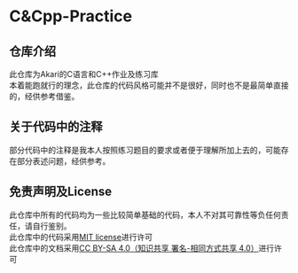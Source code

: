 # C&Cpp-Practice
## 仓库介绍
此仓库为Akari的C语言和C++作业及练习库<br />
本着能跑就行的理念，此仓库的代码风格可能并不是很好，同时也不是最简单直接的，经供参考借鉴。<br />
## 关于代码中的注释
部分代码中的注释是我本人按照练习题目的要求或者便于理解所加上去的，可能存在部分表述问题，经供参考。<br />
## 免责声明及License
此仓库中所有的代码均为一些比较简单基础的代码，本人不对其可靠性等负任何责任，请自行鉴别。<br />
此仓库中的代码采用[MIT license](https://github.com/JimmyLing233/Cpp-Practice/blob/main/LICENSE)进行许可<br />
此仓库中的文档采用[CC BY-SA 4.0（知识共享 署名-相同方式共享 4.0）](https://creativecommons.org/licenses/by-sa/4.0/deed.zh)进行许可<br />
